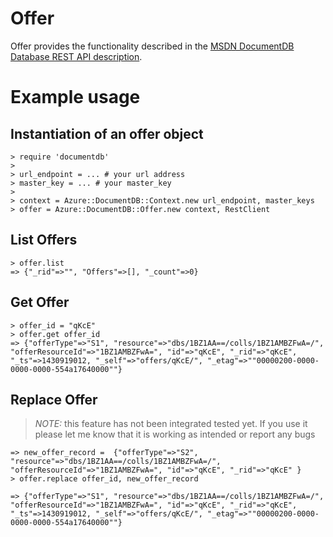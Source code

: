 # Offer

Offer provides the functionality described in the [MSDN DocumentDB Database REST API description](https://msdn.microsoft.com/en-us/library/azure/dn962115.aspx).

# Example usage

## Instantiation of an offer object
```
> require 'documentdb'
>
> url_endpoint = ... # your url address
> master_key = ... # your master_key
>
> context = Azure::DocumentDB::Context.new url_endpoint, master_keys
> offer = Azure::DocumentDB::Offer.new context, RestClient
```

## List Offers
```
> offer.list
=> {"_rid"=>"", "Offers"=>[], "_count"=>0}
```

## Get Offer
```
> offer_id = "qKcE"
> offer.get offer_id
=> {"offerType"=>"S1", "resource"=>"dbs/1BZ1AA==/colls/1BZ1AMBZFwA=/", "offerResourceId"=>"1BZ1AMBZFwA=", "id"=>"qKcE", "_rid"=>"qKcE", "_ts"=>1430919012, "_self"=>"offers/qKcE/", "_etag"=>""00000200-0000-0000-0000-554a17640000""}
```

## Replace Offer
> _NOTE:_ this feature has not been integrated tested yet.  If you use it please let me know that it is working as intended or report any bugs

```
=> new_offer_record =  {"offerType"=>"S2", "resource"=>"dbs/1BZ1AA==/colls/1BZ1AMBZFwA=/", "offerResourceId"=>"1BZ1AMBZFwA=", "id"=>"qKcE", "_rid"=>"qKcE" }
> offer.replace offer_id, new_offer_record

=> {"offerType"=>"S1", "resource"=>"dbs/1BZ1AA==/colls/1BZ1AMBZFwA=/", "offerResourceId"=>"1BZ1AMBZFwA=", "id"=>"qKcE", "_rid"=>"qKcE", "_ts"=>1430919012, "_self"=>"offers/qKcE/", "_etag"=>""00000200-0000-0000-0000-554a17640000""}
```

